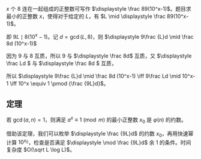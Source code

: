 $x$ 个 $8$ 连在一起组成的正整数可写作 $\displaystyle \frac 89(10^x-1)$。题目求最小的正整数 $x$，使得对于给定的 $L$，有 $L \mid \displaystyle \frac 89(10^x-1)$。

即 $9L \mid   8(10^x-1)$。记 $d = \gcd (L, 8)$，则 $\displaystyle 9\frac {L}d \mid   \frac 8d (10^x-1)$

因为 $9$ 与 $8$ 互质，所以 $9$ 与 $\displaystyle \frac 8d$ 互质，又 $\displaystyle \frac Ld $ 与 $\displaystyle \frac 8d $ 互质，

所以 $\displaystyle 9\frac {L}d \mid   \frac 8d (10^x-1) \iff 9\frac Ld \mid 10^x-1 \iff 10^x \equiv 1 \pmod {\frac {9L}d}$。

## 定理

若 $\gcd (a, n) = 1$，则满足 $a^x \equiv 1 \pmod m$ 的最小正整数 $x_0$ 是 $\varphi(n)$ 的约数。

借助该定理，我们可以枚举 $\displaystyle \frac {9L}d$ 的约数 $x_0$，再用快速幂计算 $10^{x_0}$，检查是否满足 $\displaystyle \mod \frac {9L}d$ 余 $1$ 的条件。时间复杂度  $O(\sqrt L \log L)$。